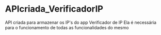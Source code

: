# APIcriada_VerificadorIP
 API criada para armazenar os IP's do app Verificador de IP
 Ela é necessária para o funcionamento de todas as funcionalidades do mesmo
